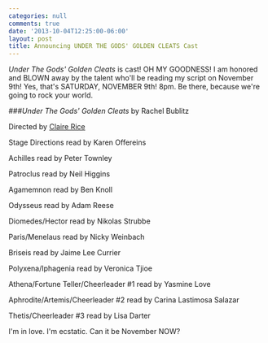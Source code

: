 ```yaml
---
categories: null
comments: true
date: '2013-10-04T12:25:00-06:00'
layout: post
title: Announcing UNDER THE GODS' GOLDEN CLEATS Cast
---
```


*Under The Gods' Golden Cleats* is cast! OH MY GOODNESS! I am honored and BLOWN away by the talent who'll be reading my script on November 9th! Yes, that's SATURDAY, NOVEMBER 9th! 8pm. Be there, because we're going to rock your world.

###*Under The Gods' Golden Cleats* by Rachel Bublitz

Directed by [Claire Rice](http://claireannrice.blogspot.com/)

Stage Directions read by Karen Offereins

Achilles read by Peter Townley

Patroclus read by Neil Higgins

Agamemnon read by Ben Knoll

Odysseus read by Adam Reese

Diomedes/Hector read by Nikolas Strubbe

Paris/Menelaus read by Nicky Weinbach

Briseis read by Jaime Lee Currier

Polyxena/Iphagenia read by Veronica Tjioe

Athena/Fortune Teller/Cheerleader #1 read by Yasmine Love

Aphrodite/Artemis/Cheerleader #2 read by Carina Lastimosa Salazar

Thetis/Cheerleader #3 read by Lisa Darter

I'm in love. I'm ecstatic. Can it be November NOW?